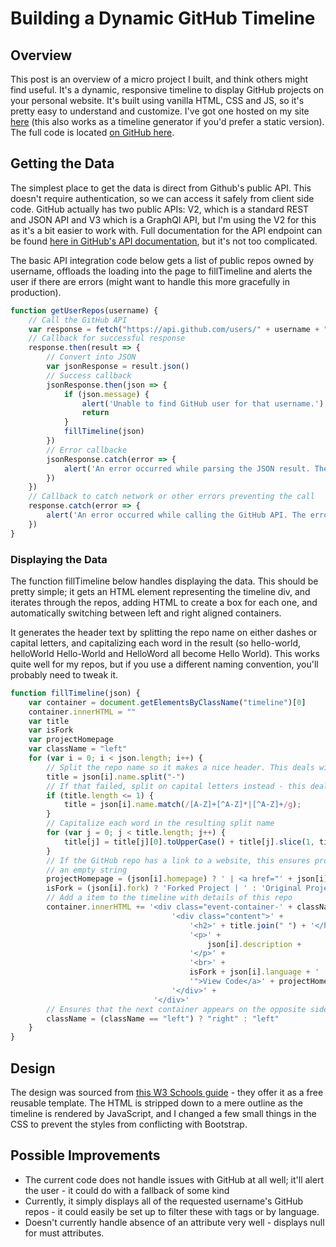 # Building a Dynamic GitHub Timeline
## Overview 
This post is an overview of a micro project I built, and think others might find useful. It's a dynamic, responsive timeline to display GitHub projects on your personal website. It's built using vanilla HTML, CSS and JS, so it's pretty easy to understand and customize. I've got one hosted on my site <a href="http://www.aitchisonsoft.co.uk/tools/github-timeline.html">here</a> (this also works as a timeline generator if you'd prefer a static version). The full code is located <a href="https://gist.github.com/Ara225/060e3050c7c32b7b975cd9f6b6b9b81b">on GitHub here</a>.

## Getting the Data
The simplest place to get the data is direct from Github's public API. This doesn't require authentication, so we can access it safely from client side code. GitHub actually has two public APIs: V2, which is a standard REST and JSON API and V3 which is a GraphQl API, but I'm using the V2 for this as it's a bit easier to work with. Full documentation for the API endpoint can be found <a href="https://developer.github.com/v3/repos/#list-repositories-for-a-user">here in GitHub's API documentation</a>, but it's not too complicated.

The basic API integration code below gets a list of public repos owned by username, offloads the loading into the page to fillTimeline and alerts the user if there are errors (might want to handle this more gracefully in production). 
```javascript
function getUserRepos(username) {
    // Call the GitHub API
    var response = fetch("https://api.github.com/users/" + username + "/repos?sort=updated")
    // Callback for successful response
    response.then(result => {
        // Convert into JSON
        var jsonResponse = result.json()
        // Success callback
        jsonResponse.then(json => {
            if (json.message) {
                alert('Unable to find GitHub user for that username.')
                return
            }
            fillTimeline(json)
        })
        // Error callbacke
        jsonResponse.catch(error => {
            alert('An error occurred while parsing the JSON result. The error was: ' + error.toString())
        })
    })
    // Callback to catch network or other errors preventing the call
    response.catch(error => {
        alert('An error occurred while calling the GitHub API. The error was: ' + error.toString())
    })
}
```

### Displaying the Data
The function fillTimeline below handles displaying the data. This should be pretty simple; it gets an HTML element representing the 
timeline div, and iterates through the repos, adding HTML to create a box for each one, and automatically switching between left and right aligned containers. 

It generates the header text by splitting the repo name on either dashes or capital letters, and capitalizing each word in the result (so hello-world, helloWorld Hello-World and HelloWord all become Hello World). This works quite well for my repos, but if you use a different naming convention, you'll probably need to tweak it.
```javascript
function fillTimeline(json) {
    var container = document.getElementsByClassName("timeline")[0]
    container.innerHTML = ""
    var title
    var isFork
    var projectHomepage
    var className = "left"
    for (var i = 0; i < json.length; i++) {
        // Split the repo name so it makes a nice header. This deals with repo names in the format hello-world or Hello-World
        title = json[i].name.split("-")
        // If that failed, split on capital letters instead - this deals with repo names in the format HelloWord or helloWorld
        if (title.length <= 1) {
            title = json[i].name.match(/[A-Z]+[^A-Z]*|[^A-Z]+/g);
        }
        // Capitalize each word in the resulting split name
        for (var j = 0; j < title.length; j++) {
            title[j] = title[j][0].toUpperCase() + title[j].slice(1, title[j].length)
        }
        // If the GitHub repo has a link to a website, this ensures projectHomepage contains a link to it, otherwise it contains 
        // an empty string
        projectHomepage = (json[i].homepage) ? ' | <a href="' + json[i].homepage + '">Project Homepage</a>' : ''
        isFork = (json[i].fork) ? 'Forked Project | ' : 'Original Project | '
        // Add a item to the timeline with details of this repo
        container.innerHTML += '<div class="event-container-' + className + '">' +
                                    '<div class="content">' +
                                        '<h2>' + title.join(" ") + '</h2>' +
                                        '<p>' +
                                            json[i].description +
                                        '</p>' +
                                        '<br>' +
                                        isFork + json[i].language + ' | <a href="' + json[i].html_url + 
                                        '">View Code</a>' + projectHomepage +
                                    '</div>' +
                                '</div>'
        // Ensures that the next container appears on the opposite side of the timeline
        className = (className == "left") ? "right" : "left"
    }
}
```

## Design
The design was sourced from <a href="https://www.w3schools.com/howto/howto_css_timeline.asp">this W3 Schools guide</a> - they offer it as a free reusable template. The HTML is stripped down to a mere outline as the timeline is rendered by JavaScript, and I changed a few small things in the CSS to prevent the styles from conflicting with Bootstrap.

## Possible Improvements
* The current code does not handle issues with GitHub at all well; it'll alert the user - it could do with a fallback of some kind
* Currently, it simply displays all of the requested username's GitHub repos - it could easily be set up to filter these with tags or by language.
* Doesn't currently handle absence of an attribute very well - displays null for must attributes.
